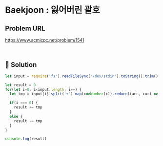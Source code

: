 # Baekjoon : 잃어버린 괄호

## Problem URL
https://www.acmicpc.net/problem/1541

<br/>

## 🚩 Solution
```js
let input = require('fs').readFileSync('/dev/stdin').toString().trim().split('-')

let result = 0
for(let i=0; i<input.length; i++) {
  let tmp = input[i].split('+').map(x=>Number(x)).reduce((acc, cur) => acc+cur)

  if(i === 0) {
    result += tmp
  }
  else {
    result -= tmp
  }
}

console.log(result)
```